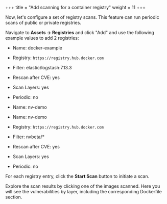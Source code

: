 +++
title = "Add scanning for a container registry"
weight = 11
+++

Now, let's configure a set of registry scans. This feature can run periodic scans of public or private registries.

Navigate to **Assets -> Registries** and click "Add" and use the following example values to add 2 registries:

* Name: docker-example
* Registry: `https://registry.hub.docker.com`
* Filter: elastic/logstash:7.13.3
* Rescan after CVE: yes
* Scan Layers: yes
* Periodic: no

* Name: nv-demo
* Name: nv-demo
* Registry: `https://registry.hub.docker.com`
* Filter: nvbeta/*
* Rescan after CVE: yes
* Scan Layers: yes
* Periodic: no

For each registry entry, click the **Start Scan** button to initiate a scan.

Explore the scan results by clicking one of the images scanned. Here you will see the vulnerabilities by layer, including the corresponding Dockerfile section.
